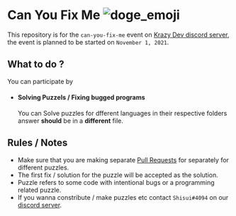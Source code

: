 # Can You Fix Me ![doge_emoji](https://cdn.discordapp.com/emojis/883619620773326898.png?size=32)
This repository is for the `can-you-fix-me` event on [Krazy Dev discord server](https://discord.gg/XYnMTQNTFh), the event is planned to be started on `November 1, 2021`.

## What to do ?
You can participate by
- #### Solving Puzzels / Fixing bugged programs
  You can Solve puzzles for dfferent languages in their respective folders
  answer **should** be in a **different** file.

## Rules / Notes
- Make sure that you are making separate [Pull Requests](https://opensource.com/article/19/7/create-pull-request-github) for separately for different puzzles.
- The first fix / solution for the puzzle will be accepted as the solution.
- Puzzle refers to some code with intentional bugs or a programming related puzzle.
- If you wanna constribute / make puzzles etc contact `Shisui#4094` on our [discord server](https://discord.gg/XYnMTQNTFh).
